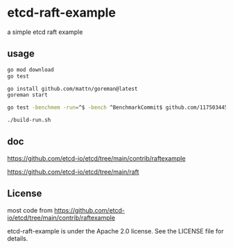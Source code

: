 # etcd-raft-example

a simple etcd raft example

## usage

```sh
go mod download
go test

go install github.com/mattn/goreman@latest
goreman start

go test -benchmem -run=^$ -bench ^BenchmarkCommit$ github.com/117503445/etcd-raft-example

./build-run.sh
```

## doc

<https://github.com/etcd-io/etcd/tree/main/contrib/raftexample>

<https://github.com/etcd-io/etcd/tree/main/raft>

## License

most code from <https://github.com/etcd-io/etcd/tree/main/contrib/raftexample>

etcd-raft-example is under the Apache 2.0 license. See the LICENSE file for details.
